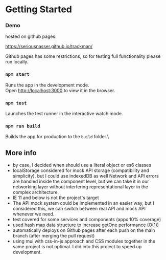 # Getting Started

### Demo
hosted on github pages:

https://seriousnasser.github.io/trackman/

Github pages has some restrictions, so for testing full functionality please run locally.

### `npm start`

Runs the app in the development mode.\
Open [http://localhost:3000](http://localhost:3000) to view it in the browser.


### `npm test`

Launches the test runner in the interactive watch mode.

### `npm run build`

Builds the app for production to the `build` folder.\

## More info
- by case, I decided when should use a literal object or es6 classes
- localStorage considered for mock API storage (compatibility and simplicity), but I could use indexedDB as well
  Network and API errors are handled inside the component level, but we can take it in our networking layer without interfering representational layer in the complex architecture.
- IE 11 and below is not the project's target
- The API mock system could be implemented in an easier way, but I considered this, we can switch between real API and mock API whenever we need.
- test covered for some services and components (appx 10% coverage)
- used hash map data structure to increase getOne performance (O(1))
- automatically deploys on Github pages after each push on the main branch (after merging the pull request)
- using mui with css-in-js approach and CSS modules together in the same project is not optimal. I did into this project to speed up development.